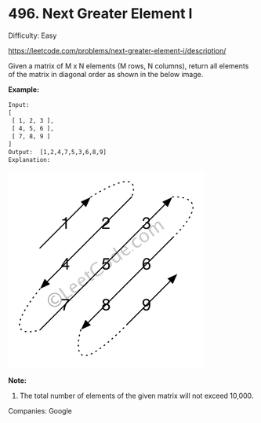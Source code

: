 # 496. Next Greater Element I

Difficulty: Easy

https://leetcode.com/problems/next-greater-element-i/description/

Given a matrix of M x N elements (M rows, N columns), return all elements of the matrix in diagonal order as shown in the below image.

**Example:**
```
Input:
[
 [ 1, 2, 3 ],
 [ 4, 5, 6 ],
 [ 7, 8, 9 ]
]
Output:  [1,2,4,7,5,3,6,8,9]
Explanation:
```
![alt text](diagonal_traverse.png)

**Note:**
1. The total number of elements of the given matrix will not exceed 10,000.

Companies: Google